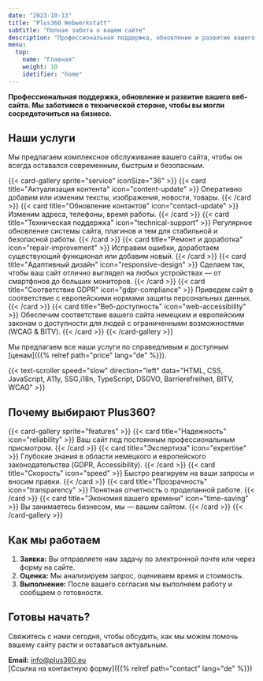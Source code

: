 ```yaml
---
date: "2023-10-13"
title: "Plus360 Webwerkstatt"
subtitle: "Полная забота о вашем сайте"
description: "Профессиональная поддержка, обновление и развитие вашего веб-сайта. Мы заботимся о технической стороне, чтобы вы могли сосредоточиться на бизнесе"
menu:
  top:
    name: "Главная"
    weight: 10
    idetifier: "home"
---
```


**Профессиональная поддержка, обновление и развитие вашего веб-сайта. Мы заботимся о технической стороне, чтобы вы могли сосредоточиться на бизнесе.**

## Наши услуги

Мы предлагаем комплексное обслуживание вашего сайта, чтобы он всегда оставался современным, быстрым и безопасным.

{{< card-gallery sprite="service" iconSize="36" >}}
  {{< card title="Актуализация контента" icon="content-update" >}}
  Оперативно добавим или изменим тексты, изображения, новости, товары.
  {{< /card >}}
  {{< card title="Обновление контактов" icon="contact-update" >}}
  Изменим адреса, телефоны, время работы.
  {{< /card >}}
  {{< card title="Техническая поддержка" icon="technical-support" >}}
  Регулярное обновление системы сайта, плагинов и тем для стабильной и безопасной работы.
  {{< /card >}}
  {{< card title="Ремонт и доработка" icon="repair-improvement" >}}
  Исправим ошибки, доработаем существующий функционал или добавим новый.
  {{< /card >}}
  {{< card title="Адаптивный дизайн" icon="responsive-design" >}}
  Сделаем так, чтобы ваш сайт отлично выглядел на любых устройствах — от смартфонов до больших мониторов.
  {{< /card >}}
  {{< card title="Соответствие GDPR" icon="gdpr-compliance" >}}
  Приведем сайт в соответствие с европейскими нормами защиты персональных данных.
  {{< /card >}}
  {{< card title="Веб-доступность" icon="web-accessibility" >}}
  Обеспечим соответствие вашего сайта немецким и европейским законам о доступности для людей с ограниченными возможностями (WCAG & BITV).
  {{< /card >}}
{{< /card-gallery >}}

Мы предлагаем все наши услуги по справедливым и доступным [ценам]({{% relref path="price" lang="de" %}}).

{{< text-scroller speed="slow" direction="left" data="HTML, CSS, JavaScript, A11y, SSG,i18n, TypeScript, DSGVO, Barrierefreiheit, BITV, WCAG" >}}

## Почему выбирают Plus360?

{{< card-gallery sprite="features" >}}
  {{< card title="Надежность" icon="reliability" >}}
  Ваш сайт под постоянным профессиональным присмотром.
  {{< /card >}}
  {{< card title="Экспертиза" icon="expertise" >}}
  Глубокие знания в области немецкого и европейского законодательства (GDPR, Accessibility).
  {{< /card >}}
  {{< card title="Скорость" icon="speed" >}}
  Быстро реагируем на ваши запросы и вносим правки.
  {{< /card >}}
  {{< card title="Прозрачность" icon="transparency" >}}
  Понятная отчетность о проделанной работе.
  {{< /card >}}
  {{< card title="Экономия вашего времени" icon="time-saving" >}}
  Вы занимаетесь бизнесом, мы — вашим сайтом.
  {{< /card >}}
{{< /card-gallery >}}

## Как мы работаем

1. **Заявка:** Вы отправляете нам задачу по электронной почте или через форму на сайте.
2. **Оценка:** Мы анализируем запрос, оцениваем время и стоимость.
3. **Выполнение:** После вашего согласия мы выполняем работу и сообщаем о готовности.

## Готовы начать?

Свяжитесь с нами сегодня, чтобы обсудить, как мы можем помочь вашему сайту расти и оставаться актуальным.

**Email:** <info@plus360.eu>  
[Ссылка на контактную форму]({{% relref path="contact" lang="de" %}})
